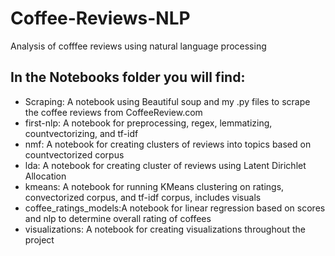# Coffee-Reviews-NLP
 Analysis of cofffee reviews using natural language processing

## In the Notebooks folder you will find:

- Scraping: A notebook using Beautiful soup and my .py files to scrape the coffee reviews from CoffeeReview.com  
- first-nlp: A notebook for preprocessing, regex, lemmatizing, countvectorizing, and tf-idf  
- nmf: A notebook for creating clusters of reviews into topics based on countvectorized corpus
- lda: A notebook for creating cluster of reviews using Latent Dirichlet Allocation
- kmeans: A notebook for running KMeans clustering on ratings, convectorized corpus, and tf-idf corpus, includes visuals
- coffee_ratings_models:A notebook for linear regression based on scores and nlp to determine overall rating of coffees
- visualizations: A notebook for creating visualizations throughout the project
